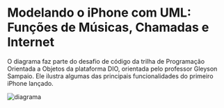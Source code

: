 # Modelando o iPhone com UML: Funções de Músicas, Chamadas e Internet

O diagrama faz parte do desafio de código da trilha de Programação Orientada a Objetos da plataforma DIO, orientada pelo professor Gleyson Sampaio. Ele ilustra algumas das principais funcionalidades do primeiro iPhone lançado.

![diagrama](https://github.com/isabella-araujo/dio-poo/assets/131383590/8d66b1dc-5c04-4d35-a6c0-edd166f76e3c)
